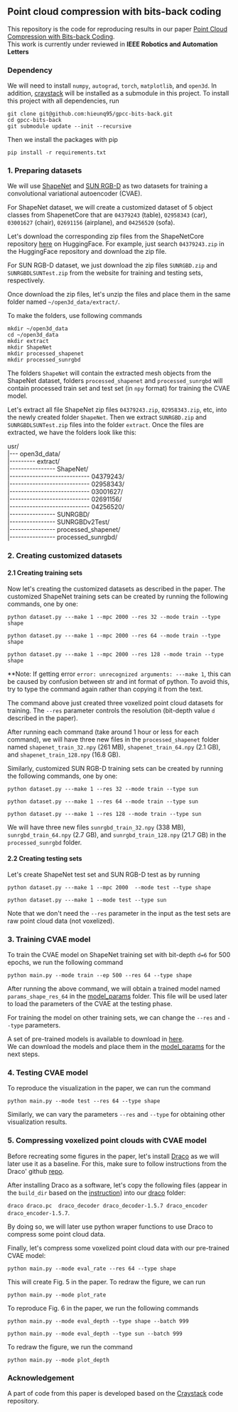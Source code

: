 ## Point cloud compression with bits-back coding
This repository is the code for reproducing results in our paper 
[Point Cloud Compression with Bits-back Coding](https://www.dropbox.com/scl/fi/t0sive3jzkio2c5ns0smx/main.pdf?rlkey=6clcxqsun7tw1n8njx7esq2l4&st=mz49z2hw&dl=0).  
This work is currently under reviewed in **IEEE Robotics and Automation Letters**

### Dependency
We will need to install `numpy`, `autograd`, `torch`, `matplotlib`, and `open3d`.
In addition, [craystack](https://github.com/j-towns/craystack) will be installed as a submodule in this project. To install this project with all dependencies,
run

```
git clone git@github.com:hieunq95/gpcc-bits-back.git
cd gpcc-bits-back 
git submodule update --init --recursive
```
Then we install the packages with pip  
```
pip install -r requirements.txt  
```

### 1. Preparing datasets
We will use [ShapeNet](https://huggingface.co/datasets/ShapeNet/ShapeNetCore) 
and [SUN RGB-D](https://rgbd.cs.princeton.edu/challenge.html) as two datasets for 
training a convolutional variational autoencoder (CVAE).

For ShapeNet dataset, we will create a customized dataset of 5 object classes from ShapenetCore that are 
`04379243` (table), `02958343` (car), `03001627` (chair), `02691156` (airplane), and `04256520` (sofa).

Let's download the corresponding zip files from the ShapeNetCore repository 
[here](https://huggingface.co/datasets/ShapeNet/ShapeNetCore/tree/main) on HuggingFace. For example, just search
`04379243.zip` in the HuggingFace repository and download the zip file.

For SUN RGB-D dataset, we just download the zip files `SUNRGBD.zip` and `SUNRGBDLSUNTest.zip` from the website 
for training and testing sets, respectively.

Once download the zip files, let's unzip the files and place them in the same folder named `~/open3d_data/extract/`.

To make the folders, use following commands

```
mkdir ~/open3d_data
cd ~/open3d_data  
mkdir extract  
mkdir ShapeNet  
mkdir processed_shapenet  
mkdir processed_sunrgbd
```

The folders `ShapeNet` will contain the extracted mesh objects from the ShapeNet dataset, 
folders `processed_shapenet` and `processed_sunrgbd` will contain processed train set and test set (in `npy` format) 
for training the CVAE model.

Let's extract all file ShapeNet zip files `04379243.zip`, `02958343.zip`, etc, into the newly created folder `ShapeNet`.
Then we extract `SUNRGBD.zip` and `SUNRGBDLSUNTest.zip` files into the folder `extract`.
Once the files are extracted, we have the folders look like this:

usr/  
|--- open3d_data/  
|--------- extract/  
|---------------- ShapeNet/  
|---------------------------- 04379243/  
|---------------------------- 02958343/  
|---------------------------- 03001627/  
|---------------------------- 02691156/  
|---------------------------- 04256520/  
|---------------- SUNRGBD/  
|---------------- SUNRGBDv2Test/  
|---------------- processed_shapenet/  
|---------------- processed_sunrgbd/

### 2. Creating customized datasets
#### 2.1 Creating training sets
Now let's creating the customized datasets as described in the paper.
The customized ShapeNet training sets can be created by running the following commands, one by one:
```
python dataset.py ---make 1 --mpc 2000 --res 32 --mode train --type shape
```  
```
python dataset.py ---make 1 --mpc 2000 --res 64 --mode train --type shape
```  
```
python dataset.py ---make 1 --mpc 2000 --res 128 --mode train --type shape
```

**Note: If getting error `error: unrecognized arguments: ---make 1`, this can be caused by confusion between str 
and int format of python. To avoid this, try to type the command again rather than copying it from the text.

The command above just created three voxelized point cloud datasets for training. 
The `--res` parameter controls the resolution (bit-depth value `d` described in the paper).

After running each command (take around 1 hour or less for each command), we will have three
new files in the `processed_shapenet` folder named `shapenet_train_32.npy` (261 MB), `shapenet_train_64.npy` (2.1 GB), 
and `shapenet_train_128.npy` (16.8 GB). 

Similarly, customized SUN RGB-D training sets can be created by running the following commands, one by one:
```
python dataset.py ---make 1 --res 32 --mode train --type sun
```  
```
python dataset.py ---make 1 --res 64 --mode train --type sun
```  
```
python dataset.py ---make 1 --res 128 --mode train --type sun
```

We will have three new files `sunrgbd_train_32.npy` (338 MB), `sunrgbd_train_64.npy` (2.7 GB), 
and `sunrgbd_train_128.npy` (21.7 GB) 
in the `processed_sunrgbd` folder.

#### 2.2 Creating testing sets
Let's create ShapeNet test set and SUN RGB-D test as by running
```
python dataset.py ---make 1 --mpc 2000  --mode test --type shape
```  
```
python dataset.py ---make 1 --mode test --type sun
```

Note that we don't need the `--res` parameter in the input as the test sets are raw point cloud data (not voxelized).

### 3. Training CVAE model
To train the CVAE model on ShapeNet training set with bit-depth `d=6` for 500 epochs, we run the following command
```
python main.py --mode train --ep 500 --res 64 --type shape
```

After running the above command, we will obtain a trained model named `params_shape_res_64` in the
[model_params](https://github.com/hieunq95/gpcc-bits-back/tree/main/model_params)
folder. This file will be used later to load the parameters of the CVAE at the testing phase.

For training the model on other training sets, we can change the `--res` and `--type` parameters.

A set of pre-trained models is available to download in 
[here](https://www.dropbox.com/scl/fo/tkqxsnybq06hmmb6hrjid/AHPdmvsGzo1QveOYGxHklng?rlkey=wv4nkid8kqlma5xbi5b3g8ory&st=qnrssibc&dl=0).   
We can download the models and place them in the [model_params](https://github.com/hieunq95/gpcc-bits-back/tree/main/model_params) for the next steps.

### 4. Testing CVAE model
To reproduce the visualization in the paper, we can run the command
```
python main.py --mode test --res 64 --type shape
```

Similarly, we can vary the parameters `--res` and `--type` for obtaining other visualization results.

### 5. Compressing voxelized point clouds with CVAE model

Before recreating some figures in the paper, let's install [Draco](https://github.com/google/draco) as we will later use
it as a baseline. For this, make sure to follow instructions from the 
Draco' github [repo](https://github.com/google/draco/blob/main/BUILDING.md).

After installing Draco as a software, let's copy the following files (appear in the `build_dir` 
based on the [instruction](build_dir)) into our 
[draco](https://github.com/hieunq95/gpcc-bits-back/tree/main/draco) folder:

`draco draco.pc  draco_decoder draco_decoder-1.5.7 draco_encoder draco_encoder-1.5.7`.

By doing so, we will later use python wraper functions to use Draco to compress some point cloud data.

Finally, let's compress some voxelized point cloud data with our pre-trained CVAE model:
```
python main.py --mode eval_rate --res 64 --type shape
```
This will create Fig. 5 in the paper. To redraw the figure, we can run
```
python main.py --mode plot_rate
```
To reproduce Fig. 6 in the paper, we run the following commands
```
python main.py --mode eval_depth --type shape --batch 999
```  
```
python main.py --mode eval_depth --type sun --batch 999
```
To redraw the figure, we run the command
```
python main.py --mode plot_depth
```

### Acknowledgement
A part of code from this paper is developed based on the [Craystack](https://github.com/j-towns/craystack) 
code repository.
